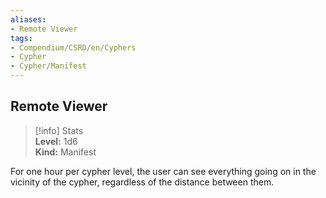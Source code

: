 ```yaml
---
aliases:
- Remote Viewer
tags:
- Compendium/CSRD/en/Cyphers
- Cypher
- Cypher/Manifest
---
```


  
## Remote Viewer  
>[!info] Stats  
> **Level:** 1d6  
> **Kind:** Manifest
  
For one hour per cypher level, the user can see everything going on in the vicinity of the cypher, regardless of the distance between them.